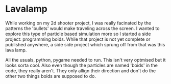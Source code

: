 # Lavalamp
While working on my 2d shooter project, I was really facinated by the patterns the 'bullets' would make traveling across the screen. 
I wanted to explore this type of particle based simulation more so I started a side project: programming boids. 
While that project is not yet complete or published anywhere, a side side project which sprung off from that was this lava lamp. 

All the usuals, python, pygame needed to run. This isn't very optmised but it looks sorta cool. Also even though the particles are named 'boids' in the code, they really aren't. They only allign their direction and don't do the other two things boids are supposed to do. 
